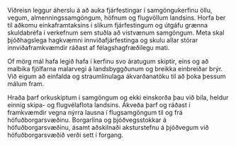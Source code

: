 Viðreisn leggur áherslu á að auka fjárfestingar í samgöngukerfinu öllu, vegum, almenningssamgöngum, höfnum og flugvöllum landsins. Horfa ber til aðkomu einkaframtaksins í slíkum fjárfestingum og útgáfu grænna skuldabréfa í verkefnum sem stuðla að vistvænum samgöngum. Meta skal þjóðhagslega hagkvæmni innviðafjárfestinga og skulu allar stórar innviðaframkvæmdir ráðast af félagshagfræðilegu mati.

Of mörg mál hafa legið hafa í kerfinu svo áratugum skiptir, eins og að malbika fjölfarna malarvegi á landsbyggðunum og breikka einbreiðar brýr. Við eigum að einfalda og straumlínulaga ákvarðanatöku til að þoka þessum málum fram.

Hraða þarf orkuskiptum í samgöngum og ekki einskorða þau við bíla, heldur einnig skipa- og flugvélaflota landsins. Ákveða þarf og ráðast í framkvæmdir vegna nýrra lausna í flugsamgöngum til og frá höfuðborgarsvæðinu. Borgarlína og þjóðvegsstokkar á höfuðborgarsvæðinu, ásamt aðskilnaði aksturstefnu á þjóðvegum við höfuðborgarsvæðið verði sett í forgang.
